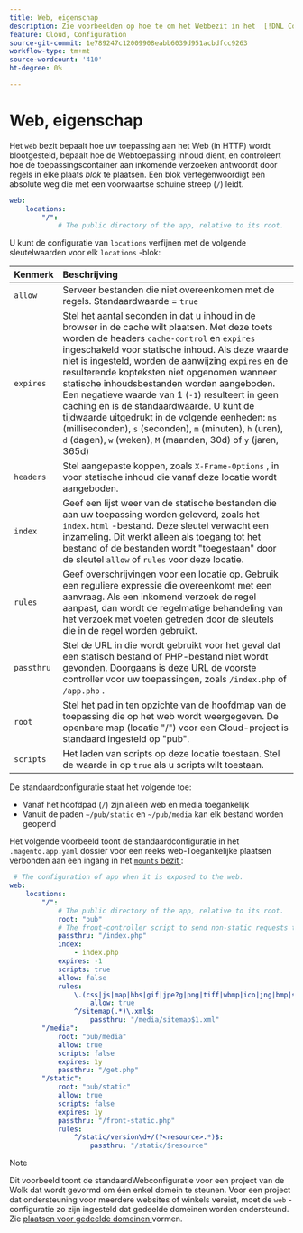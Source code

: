 ```yaml
---
title: Web, eigenschap
description: Zie voorbeelden op hoe te om het Webbezit in het  [!DNL Commerce]  dossier van de toepassingsconfiguratie te vormen.
feature: Cloud, Configuration
source-git-commit: 1e789247c12009908eabb6039d951acbdfcc9263
workflow-type: tm+mt
source-wordcount: '410'
ht-degree: 0%

---
```


# Web, eigenschap

Het `web` bezit bepaalt hoe uw toepassing aan het Web (in HTTP) wordt blootgesteld, bepaalt hoe de Webtoepassing inhoud dient, en controleert hoe de toepassingscontainer aan inkomende verzoeken antwoordt door regels in elke plaats _blok_ te plaatsen. Een blok vertegenwoordigt een absolute weg die met een voorwaartse schuine streep (`/`) leidt.

```yaml
web:
    locations:
        "/":
            # The public directory of the app, relative to its root.
```

U kunt de configuratie van `locations` verfijnen met de volgende sleutelwaarden voor elk `locations` -blok:

| Kenmerk | Beschrijving |
| :--- | :--- |
| `allow` | Serveer bestanden die niet overeenkomen met de regels. Standaardwaarde = `true` |
| `expires` | Stel het aantal seconden in dat u inhoud in de browser in de cache wilt plaatsen. Met deze toets worden de headers `cache-control` en `expires` ingeschakeld voor statische inhoud. Als deze waarde niet is ingesteld, worden de aanwijzing `expires` en de resulterende kopteksten niet opgenomen wanneer statische inhoudsbestanden worden aangeboden. Een negatieve waarde van 1 (`-1`) resulteert in geen caching en is de standaardwaarde. U kunt de tijdwaarde uitgedrukt in de volgende eenheden: `ms` (milliseconden), `s` (seconden), `m` (minuten), `h` (uren), `d` (dagen), `w` (weken), `M` (maanden, 30d) of `y` (jaren, 365d) |
| `headers` | Stel aangepaste koppen, zoals `X-Frame-Options` , in voor statische inhoud die vanaf deze locatie wordt aangeboden. |
| `index` | Geef een lijst weer van de statische bestanden die aan uw toepassing worden geleverd, zoals het `index.html` -bestand. Deze sleutel verwacht een inzameling. Dit werkt alleen als toegang tot het bestand of de bestanden wordt &quot;toegestaan&quot; door de sleutel `allow` of `rules` voor deze locatie. |
| `rules` | Geef overschrijvingen voor een locatie op. Gebruik een reguliere expressie die overeenkomt met een aanvraag. Als een inkomend verzoek de regel aanpast, dan wordt de regelmatige behandeling van het verzoek met voeten getreden door de sleutels die in de regel worden gebruikt. |
| `passthru` | Stel de URL in die wordt gebruikt voor het geval dat een statisch bestand of PHP-bestand niet wordt gevonden. Doorgaans is deze URL de voorste controller voor uw toepassingen, zoals `/index.php` of `/app.php` . |
| `root` | Stel het pad in ten opzichte van de hoofdmap van de toepassing die op het web wordt weergegeven. De openbare map (locatie &quot;/&quot;) voor een Cloud-project is standaard ingesteld op &quot;pub&quot;. |
| `scripts` | Het laden van scripts op deze locatie toestaan. Stel de waarde in op `true` als u scripts wilt toestaan. |

De standaardconfiguratie staat het volgende toe:

- Vanaf het hoofdpad (`/`) zijn alleen web en media toegankelijk
- Vanuit de paden `~/pub/static` en `~/pub/media` kan elk bestand worden geopend

Het volgende voorbeeld toont de standaardconfiguratie in het `.magento.app.yaml` dossier voor een reeks web-Toegankelijke plaatsen verbonden aan een ingang in het [`mounts` bezit ](properties.md#mounts):

```yaml
 # The configuration of app when it is exposed to the web.
web:
    locations:
        "/":
            # The public directory of the app, relative to its root.
            root: "pub"
            # The front-controller script to send non-static requests to.
            passthru: "/index.php"
            index:
                - index.php
            expires: -1
            scripts: true
            allow: false
            rules:
                \.(css|js|map|hbs|gif|jpe?g|png|tiff|wbmp|ico|jng|bmp|svgz|midi?|mp?ga|mp2|mp3|m4a|ra|weba|3gpp?|mp4|mpe?g|mpe|ogv|mov|webm|flv|mng|asx|asf|wmv|avi|ogx|swf|jar|ttf|eot|woff|otf|html?)$:
                    allow: true
                ^/sitemap(.*)\.xml$:
                    passthru: "/media/sitemap$1.xml"
        "/media":
            root: "pub/media"
            allow: true
            scripts: false
            expires: 1y
            passthru: "/get.php"
        "/static":
            root: "pub/static"
            allow: true
            scripts: false
            expires: 1y
            passthru: "/front-static.php"
            rules:
                ^/static/version\d+/(?<resource>.*)$:
                    passthru: "/static/$resource"
```

>[!NOTE]
>
>Dit voorbeeld toont de standaardWebconfiguratie voor een project van de Wolk dat wordt gevormd om één enkel domein te steunen. Voor een project dat ondersteuning voor meerdere websites of winkels vereist, moet de `web` -configuratie zo zijn ingesteld dat gedeelde domeinen worden ondersteund. Zie [ plaatsen voor gedeelde domeinen ](../store/multiple-sites.md#configure-locations-for-shared-domains) vormen.
